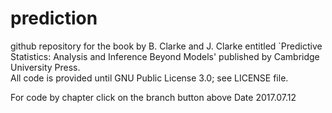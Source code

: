 # prediction
github repository for the book by B. Clarke and J. Clarke entitled `Predictive Statistics: Analysis and Inference Beyond Models' published by Cambridge University Press.  
All code is provided until GNU Public License 3.0; see LICENSE file. 

For code by chapter click on the branch button above
Date 2017.07.12
